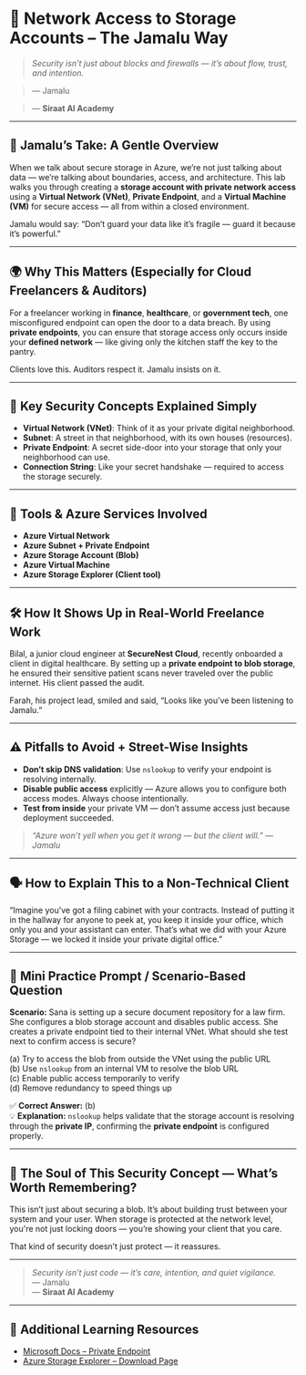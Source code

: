 # 🔐 Network Access to Storage Accounts – The Jamalu Way

> _Security isn’t just about blocks and firewalls — it’s about flow, trust, and intention._

> — Jamalu

> — **Siraat AI Academy**

---

## 🧭 Jamalu’s Take: A Gentle Overview
When we talk about secure storage in Azure, we’re not just talking about data — we’re talking about boundaries, access, and architecture. This lab walks you through creating a **storage account with private network access** using a **Virtual Network (VNet)**, **Private Endpoint**, and a **Virtual Machine (VM)** for secure access — all from within a closed environment.

Jamalu would say: “Don’t guard your data like it’s fragile — guard it because it’s powerful.”

---

## 🌍 Why This Matters (Especially for Cloud Freelancers & Auditors)
For a freelancer working in **finance**, **healthcare**, or **government tech**, one misconfigured endpoint can open the door to a data breach. By using **private endpoints**, you can ensure that storage access only occurs inside your **defined network** — like giving only the kitchen staff the key to the pantry.

Clients love this. Auditors respect it. Jamalu insists on it.

---

## 🧠 Key Security Concepts Explained Simply
- **Virtual Network (VNet)**: Think of it as your private digital neighborhood.
- **Subnet**: A street in that neighborhood, with its own houses (resources).
- **Private Endpoint**: A secret side-door into your storage that only your neighborhood can use.
- **Connection String**: Like your secret handshake — required to access the storage securely.

---

## 🧰 Tools & Azure Services Involved
- **Azure Virtual Network**
- **Azure Subnet + Private Endpoint**
- **Azure Storage Account (Blob)**
- **Azure Virtual Machine**
- **Azure Storage Explorer (Client tool)**

---

## 🛠️ How It Shows Up in Real-World Freelance Work
Bilal, a junior cloud engineer at **SecureNest Cloud**, recently onboarded a client in digital healthcare. By setting up a **private endpoint to blob storage**, he ensured their sensitive patient scans never traveled over the public internet. His client passed the audit.

Farah, his project lead, smiled and said, “Looks like you’ve been listening to Jamalu.”

---

## ⚠️ Pitfalls to Avoid + Street-Wise Insights
- **Don’t skip DNS validation**: Use `nslookup` to verify your endpoint is resolving internally.
- **Disable public access** explicitly — Azure allows you to configure both access modes. Always choose intentionally.
- **Test from inside** your private VM — don’t assume access just because deployment succeeded.

> _“Azure won’t yell when you get it wrong — but the client will.” — Jamalu_

---

## 🗣️ How to Explain This to a Non-Technical Client
“Imagine you’ve got a filing cabinet with your contracts. Instead of putting it in the hallway for anyone to peek at, you keep it inside your office, which only you and your assistant can enter. That’s what we did with your Azure Storage — we locked it inside your private digital office.”

---

## 🧩 Mini Practice Prompt / Scenario-Based Question
**Scenario:** Sana is setting up a secure document repository for a law firm. She configures a blob storage account and disables public access. She creates a private endpoint tied to their internal VNet. What should she test next to confirm access is secure?

(a) Try to access the blob from outside the VNet using the public URL  
(b) Use `nslookup` from an internal VM to resolve the blob URL  
(c) Enable public access temporarily to verify  
(d) Remove redundancy to speed things up  

✅ **Correct Answer:** (b)  
💡 **Explanation:** `nslookup` helps validate that the storage account is resolving through the **private IP**, confirming the **private endpoint** is configured properly.

---

## 💎 The Soul of This Security Concept — What’s Worth Remembering?
This isn’t just about securing a blob.
It’s about building trust between your system and your user.
When storage is protected at the network level, you're not just locking doors — you’re showing your client that you care.

That kind of security doesn’t just protect — it reassures.

---

> _Security isn’t just code — it’s care, intention, and quiet vigilance._  
> — Jamalu  
> — **Siraat AI Academy**

---

## 🔗 Additional Learning Resources
- [Microsoft Docs – Private Endpoint](https://learn.microsoft.com/en-us/azure/private-link/private-endpoint-overview)
- [Azure Storage Explorer – Download Page](https://azure.microsoft.com/en-us/products/storage/storage-explorer/)
